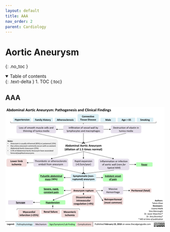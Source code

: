 ```yaml
---
layout: default
title: AAA
nav_order: 2
parent: Cardiology
---
```


# Aortic Aneurysm
{: .no_toc }

<details open markdown="block">
  <summary>
    Table of contents
  </summary>
  {: .text-delta }
1. TOC
{:toc}
</details>

## AAA

![](/assets/images/Abdominal-Aortic-Aneurysm-Pathogenesis-and-Clinical-Findings.png)
